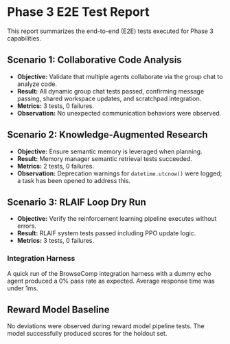 # Phase 3 E2E Test Report

This report summarizes the end-to-end (E2E) tests executed for Phase 3 capabilities.

## Scenario 1: Collaborative Code Analysis
- **Objective:** Validate that multiple agents collaborate via the group chat to analyze code.
- **Result:** All dynamic group chat tests passed, confirming message passing, shared workspace updates, and scratchpad integration.
- **Metrics:** 3 tests, 0 failures.
- **Observation:** No unexpected communication behaviors were observed.

## Scenario 2: Knowledge-Augmented Research
- **Objective:** Ensure semantic memory is leveraged when planning.
- **Result:** Memory manager semantic retrieval tests succeeded.
- **Metrics:** 2 tests, 0 failures.
- **Observation:** Deprecation warnings for `datetime.utcnow()` were logged; a task has been opened to address this.

## Scenario 3: RLAIF Loop Dry Run
- **Objective:** Verify the reinforcement learning pipeline executes without errors.
- **Result:** RLAIF system tests passed including PPO update logic.
- **Metrics:** 3 tests, 0 failures.

### Integration Harness
A quick run of the BrowseComp integration harness with a dummy echo agent produced a 0% pass rate as expected. Average response time was under 1ms.

## Reward Model Baseline
No deviations were observed during reward model pipeline tests. The model successfully produced scores for the holdout set.

